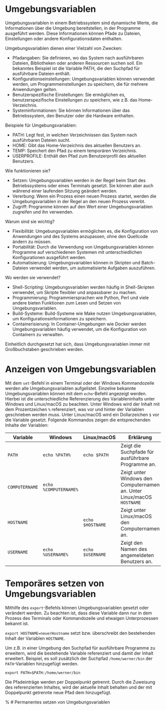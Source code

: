 <!--
author:   Günter Dannoritzer
email:    g.dannoritzer@wvs-ffm.de
version:  0.1.0
date:     01.12.2024
language: de
narrator: Deutsch Female

comment:  Umgebungsvariablen um Betriebssystem

icon:    https://raw.githubusercontent.com/dsp77/wvs-liascript/0938e2e0ce751e270e3e36b8ecfeb09044a41aa0/wvs-logo.png
logo:     02_img/logo-environment.jpg

tags:     LiaScript, Umgebungsvariablen, Betriebssystem, Linux, macOS, Windows

link:     https://cdn.jsdelivr.net/chartist.js/latest/chartist.min.css

script:   https://cdn.jsdelivr.net/chartist.js/latest/chartist.min.js

attribute: Lizenz: [CC BY-SA](https://creativecommons.org/licenses/by-sa/4.0/)
-->
# Umgebungsvariablen

Umgebungsvariablen in einem Betriebssystem sind dynamische Werte, die Informationen über die Umgebung bereitstellen, in der Programme ausgeführt werden. Diese Informationen können Pfade zu Dateien, Einstellungen oder andere Konfigurationsdaten enthalten.

Umgebungsvariablen dienen einer Vielzahl von Zwecken:

  * Pfadangaben: Sie definieren, wo das System nach ausführbaren Dateien, Bibliotheken oder anderen Ressourcen suchen soll. Ein bekanntes Beispiel ist die Variable PATH, die den Suchpfad für ausführbare Dateien enthält.
 * Konfigurationseinstellungen: Umgebungsvariablen können verwendet werden, um Programmeinstellungen zu speichern, die für mehrere Anwendungen gelten.
 * Benutzerspezifische Einstellungen: Sie ermöglichen es, benutzerspezifische Einstellungen zu speichern, wie z.B. das Home-Verzeichnis.
 * Systeminformationen: Sie können Informationen über das Betriebssystem, den Benutzer oder die Hardware enthalten.

Beispiele für Umgebungsvariablen:

  * PATH: Legt fest, in welchen Verzeichnissen das System nach ausführbaren Dateien sucht.
 * HOME: Gibt das Home-Verzeichnis des aktuellen Benutzers an.
 * TEMP: Speichert den Pfad zu einem temporären Verzeichnis.
 * USERPROFILE: Enthält den Pfad zum Benutzerprofil des aktuellen Benutzers.

Wie funktionieren sie?

  * Setzen: Umgebungsvariablen werden in der Regel beim Start des Betriebssystems oder eines Terminals gesetzt. Sie können aber auch während einer laufenden Sitzung geändert werden.
 * Vererbung: Wenn ein Prozess einen neuen Prozess startet, werden die Umgebungsvariablen in der Regel an den neuen Prozess vererbt.
 * Zugriff: Programme können auf den Wert einer Umgebungsvariablen zugreifen und ihn verwenden.

Warum sind sie wichtig?

  * Flexibilität: Umgebungsvariablen ermöglichen es, die Konfiguration von Anwendungen und des Systems anzupassen, ohne den Quellcode ändern zu müssen.
 * Portabilität: Durch die Verwendung von Umgebungsvariablen können Programme auf verschiedenen Systemen mit unterschiedlichen Konfigurationen ausgeführt werden.
 * Automatisierung: Umgebungsvariablen können in Skripten und Batch-Dateien verwendet werden, um automatisierte Aufgaben auszuführen.

Wo werden sie verwendet?

 * Shell-Scripting: Umgebungsvariablen werden häufig in Shell-Skripten verwendet, um Skripte flexibler und anpassbarer zu machen.
 * Programmierung: Programmiersprachen wie Python, Perl und viele andere bieten Funktionen zum Lesen und Setzen von Umgebungsvariablen.
 * Build-Systeme: Build-Systeme wie Make nutzen Umgebungsvariablen, um Konfigurationsinformationen zu speichern.
 * Containerisierung: In Container-Umgebungen wie Docker werden Umgebungsvariablen häufig verwendet, um die Konfiguration von Containern zu verwalten.

Einheitlich durchgesetzt hat sich, dass Umgebungsvariablen immer mit Großbuchstaben geschrieben werden.

# Anzeigen von Umgebungsvariablen

Mit dem `set`-Befehl in einem Terminal oder der Windows Kommandozeile werden alle Umgebungsvariablen aufgelistet. Einzelne bekannte Umgebungsvariablen können mit dem `echo`-Befehl angezeigt werden. Hierbei ist die unterschiedliche Referenzierung des Variableninhalts unter Windows und Linux/macOS zu beachten. Unter Windows wird der Inhalt mit dem Prozentzeichen `%` referenziert, was vor und hinter der Variablen geschrieben werden muss. Unter Linux/macOS wird ein Dollarzeichen `$` vor die Variable gesetzt. Folgende Kommandos zeigen die entsprechenden Inhalte der Variablen:

| Variable | Windows   | Linux/macOS | Erklärung |
|----------|-----------|-------------|-----------|
| `PATH` | `echo %PATH%` | `echo $PATH` | Zeigt die Suchpfade für ausführbare Programme an. |
| `COMPUTERNAME` | `echo %COMPUTERNAME%` || Zeigt unter Windows den Computernamen an. Unter Linux/macOS `HOSTNAME` |
| `HOSTNAME` || `echo $HOSTNAME` | Zeigt unter Linux/macOS den Computernamen an. |
| `USERNAME` | `echo %USERNAME%` | `echo $USERNAME` | Zeigt den Namen des angemeldeten Benutzers an. |

# Temporäres setzen von Umgebungsvariablen

Mithilfe des `export`-Befehls können Umgebungsvariablen gesetzt oder verändert werden. Zu beachten ist, dass diese Variable dann nur in dem Prozess des Terminals oder Kommandozeile und etwaigen Unterprozessen bekannt ist.

`export HOSTNAME=neuerHostname` setzt bzw. überschreibt den bestehenden Inhalt der Variablen `HOSTNAME`.

Um z.B. in einer Umgebung den Suchpfad für ausführbare Programme zu erweitern, wird die bestehende Variable referenziert und damit der Inhalt erweitert. Beispiel, es soll zusätzlich der Suchpfad `/home/werner/bin` der `PATH`-Variablen hinzugefügt werden.

`export PATH=$PATH:/home/werner/bin`

Die Pfadeinträge werden per Doppelpunkt getrennt. Durch die Zuweisung des referenzierten Inhaltes, wird der aktuelle Inhalt behalten und der mit Doppelpunkt getrennte neue Pfad dem hinzugefügt.

% # Permanentes setzen von Umgebungsvariablen